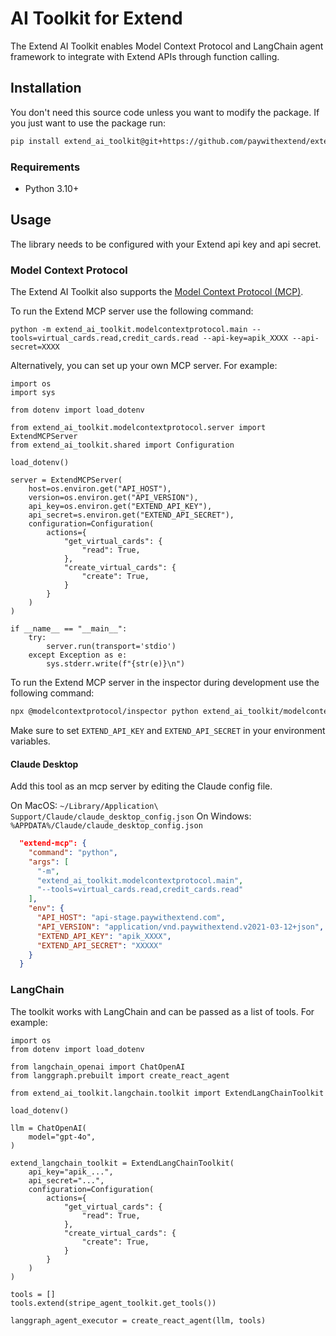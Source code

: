 # AI Toolkit for Extend

The Extend AI Toolkit enables Model Context Protocol and LangChain agent framework to integrate with Extend APIs
through function calling.

## Installation

You don't need this source code unless you want to modify the package. If you just
want to use the package run:

```sh
pip install extend_ai_toolkit@git+https://github.com/paywithextend/extend-ai-toolkit@development
```

### Requirements

- Python 3.10+

## Usage

The library needs to be configured with your Extend api key and api secret.

### Model Context Protocol

The Extend AI Toolkit also supports the [Model Context Protocol (MCP)](https://modelcontextprotocol.com/).

To run the Extend MCP server use the following command:

```
python -m extend_ai_toolkit.modelcontextprotocol.main --tools=virtual_cards.read,credit_cards.read --api-key=apik_XXXX --api-secret=XXXX
```

Alternatively, you can set up your own MCP server. For example:

```
import os
import sys

from dotenv import load_dotenv

from extend_ai_toolkit.modelcontextprotocol.server import ExtendMCPServer
from extend_ai_toolkit.shared import Configuration

load_dotenv()

server = ExtendMCPServer(
    host=os.environ.get("API_HOST"),
    version=os.environ.get("API_VERSION"),
    api_key=os.environ.get("EXTEND_API_KEY"),
    api_secret=s.environ.get("EXTEND_API_SECRET"),
    configuration=Configuration(
        actions={
            "get_virtual_cards": {
                "read": True,
            },
            "create_virtual_cards": {
                "create": True,
            }
        }
    )
)

if __name__ == "__main__":
    try:
        server.run(transport='stdio')
    except Exception as e:
        sys.stderr.write(f"{str(e)}\n")
```

To run the Extend MCP server in the inspector during development use the following command:

```bash
npx @modelcontextprotocol/inspector python extend_ai_toolkit/modelcontextprotocol/main.py --tools=virtual_cards.read,credit_cards.read
```

Make sure to set `EXTEND_API_KEY` and `EXTEND_API_SECRET` in your environment variables.

#### Claude Desktop

Add this tool as an mcp server by editing the Claude config file.

On MacOS: `~/Library/Application\ Support/Claude/claude_desktop_config.json`
On Windows: `%APPDATA%/Claude/claude_desktop_config.json`

```json
  "extend-mcp": {
    "command": "python",
    "args": [
      "-m",
      "extend_ai_toolkit.modelcontextprotocol.main",
      "--tools=virtual_cards.read,credit_cards.read"
    ],
    "env": {
      "API_HOST": "api-stage.paywithextend.com",
      "API_VERSION": "application/vnd.paywithextend.v2021-03-12+json",
      "EXTEND_API_KEY": "apik_XXXX",
      "EXTEND_API_SECRET": "XXXXX"
    }
  }
```

### LangChain

The toolkit works with LangChain and can be passed as a list of tools. For example:

```
import os
from dotenv import load_dotenv

from langchain_openai import ChatOpenAI
from langgraph.prebuilt import create_react_agent

from extend_ai_toolkit.langchain.toolkit import ExtendLangChainToolkit

load_dotenv()

llm = ChatOpenAI(
    model="gpt-4o",
)

extend_langchain_toolkit = ExtendLangChainToolkit(
    api_key="apik_...",
    api_secret="...",
    configuration=Configuration(
        actions={
            "get_virtual_cards": {
                "read": True,
            },
            "create_virtual_cards": {
                "create": True,
            }
        }
    )
)

tools = []
tools.extend(stripe_agent_toolkit.get_tools())

langgraph_agent_executor = create_react_agent(llm, tools)
```
